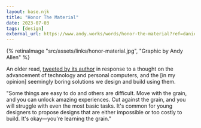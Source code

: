 ```yaml
---
layout: base.njk
title: "Honor The Material"
date: 2023-07-03
tags: [design]
external_url: https://www.andy.works/words/honor-the-material?ref=daniel.pizza
---
```


{% retinaImage "src/assets/links/honor-material.jpg", "Graphic by Andy Allen" %}

An older read, [tweeted by its author](https://twitter.com/asallen/status/1639763243265835008?s=20&ref=daniel.pizza) in response to a thought on the advancement of technology and personal computers, and the [in my opinion] seemingly boring solutions we design and build using them.

"Some things are easy to do and others are difficult. Move with the grain, and you can unlock amazing experiences. Cut against the grain, and you will struggle with even the most basic tasks. It's common for young designers to propose designs that are either impossible or too costly to build. It's okay—you're learning the grain."